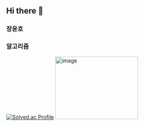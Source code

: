 ## Hi there 👋

### 장윤호


### 알고리즘
[![Solved.ac Profile](http://mazassumnida.wtf/api/v2/generate_badge?boj=yuno98)](https://solved.ac/yuno98/)
<img width="222" height="168" alt="image" src="https://github.com/user-attachments/assets/15132663-1027-49c3-b21d-f47cf402c564" />


